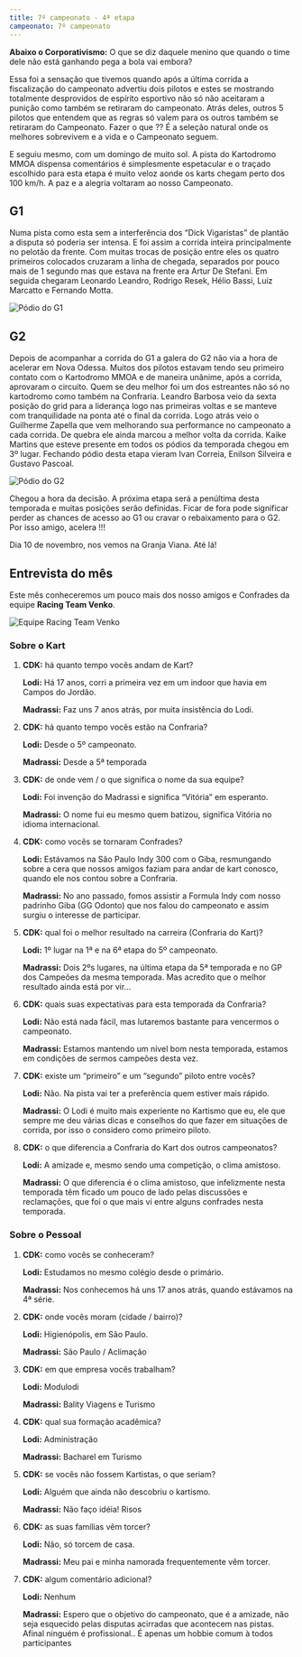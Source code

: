 ```yaml
---
title: 7º campeonato - 4ª etapa
campeonato: 7º campeonato
---
```


**Abaixo o Corporativismo:**
O que se diz daquele menino que quando o time dele não está ganhando pega a bola vai embora?

Essa foi a sensação que tivemos quando após a última corrida  a fiscalização do campeonato advertiu dois pilotos e estes se mostrando totalmente desprovidos de espírito esportivo não só não aceitaram a punição como também se retiraram do campeonato. Atrás  deles, outros 5 pilotos que entendem que as regras só valem para os outros também se retiraram do Campeonato. Fazer o que ?? É a seleção natural onde os melhores sobrevivem e a vida e o Campeonato seguem.

E seguiu mesmo, com um domingo de muito sol. A pista do Kartodromo MMOA dispensa comentários é simplesmente espetacular e o traçado escolhido para esta etapa é muito veloz aonde os karts chegam perto dos 100 km/h. A paz e a alegria voltaram ao nosso Campeonato.

## G1

Numa pista como esta sem a interferência dos “Dick Vigaristas” de plantão a disputa só poderia ser intensa. E foi assim a corrida inteira principalmente no pelotão da frente. Com muitas trocas de posição entre eles os quatro primeiros colocados cruzaram a linha de chegada, separados por pouco mais de 1 segundo mas que estava na frente era Artur De Stefani. Em seguida chegaram Leonardo Leandro, Rodrigo Resek, Hélio Bassi, Luiz Marcatto e Fernando Motta.

![Pódio do G1](/uploads/Podio2013_sem2_prova04_GranjaG1.jpg)

## G2

Depois de acompanhar a corrida do G1 a galera do G2 não via a hora de acelerar em Nova Odessa. Muitos dos pilotos estavam tendo seu primeiro contato com o Kartodromo MMOA e de maneira unânime, após a corrida, aprovaram o circuito.
Quem se deu melhor foi um dos estreantes não só no kartodromo como também na Confraria. Leandro Barbosa veio da sexta posição do grid para a liderança logo nas primeiras voltas e se manteve com tranquilidade na ponta até o final da corrida. Logo atrás veio o Guilherme Zapella que vem melhorando sua performance no campeonato a cada corrida. De quebra ele ainda marcou a melhor volta da corrida. Kaike Martins que esteve presente em todos os pódios da temporada chegou em 3º lugar. Fechando pódio desta etapa vieram Ivan Correia, Enilson Silveira e Gustavo Pascoal.

![Pódio do G2](/uploads/Podio2013_sem2_prova04_GranjaG2.jpg)

Chegou a hora da decisão. A próxima etapa será a penúltima desta temporada e muitas posições serão definidas. Ficar de fora pode significar perder as chances de acesso ao G1 ou cravar o rebaixamento para o G2. Por isso amigo, acelera !!!

Dia 10 de novembro, nos vemos na Granja Viana. Até lá!

## Entrevista do mês

Este mês conheceremos um pouco mais dos nosso amigos e Confrades da equipe **Racing Team Venko**.

![Equipe Racing Team Venko](/uploads/Eq_VENKO_Team_12.jpg)

### Sobre o Kart

1. **CDK:** há quanto tempo vocês andam de Kart?

    **Lodi:** Há 17 anos, corri a primeira vez em um indoor que havia em Campos do Jordão.

    **Madrassi:** Faz uns 7 anos atrás, por muita insistência do Lodi.

1. **CDK:** há quanto tempo vocês estão na Confraria?

    **Lodi:** Desde o 5º campeonato.

    **Madrassi:** Desde a 5ª temporada

1. **CDK:** de onde vem / o que significa o nome da sua equipe?

    **Lodi:** Foi invenção do Madrassi e significa “Vitória” em esperanto.

    **Madrassi:** O nome fui eu mesmo quem batizou, significa Vitória no idioma internacional.

1. **CDK:** como vocês se tornaram Confrades?

    **Lodi:** Estávamos na São Paulo Indy 300 com o Giba, resmungando sobre a cera que nossos amigos faziam para andar de kart conosco, quando ele nos contou sobre a Confraria.

    **Madrassi:** No ano passado, fomos assistir a Formula Indy com nosso padrinho Giba (GG Odonto) que nos falou do campeonato e assim surgiu o interesse de participar.

1. **CDK:** qual foi o melhor resultado na carreira (Confraria do Kart)?

    **Lodi:** 1º lugar na 1ª e na 6ª etapa do 5º campeonato.

    **Madrassi:** Dois 2ºs lugares, na última etapa da 5ª temporada e no GP dos Campeões da mesma temporada. Mas acredito que o melhor resultado ainda está por vir…

1. **CDK:** quais suas expectativas para esta temporada da Confraria?

    **Lodi:** Não está nada fácil, mas lutaremos bastante para vencermos o campeonato.

    **Madrassi:** Estamos mantendo um nível bom nesta temporada, estamos em condições de sermos campeões desta vez.

1. **CDK:** existe um “primeiro” e um “segundo” piloto entre vocês?

    **Lodi:** Não. Na pista vai ter a preferência quem estiver mais rápido.

    **Madrassi:** O Lodi é muito mais experiente no Kartismo que eu, ele que sempre me deu várias dicas e conselhos do que fazer em situações de corrida, por isso o considero como primeiro piloto.

1. **CDK:** o que diferencia a Confraria do Kart dos outros campeonatos?

    **Lodi:** A amizade e, mesmo sendo uma competição, o clima amistoso.

    **Madrassi:** O que diferencia é o clima amistoso, que infelizmente nesta temporada têm ficado um pouco de lado pelas discussões e reclamações, que foi o que mais vi entre alguns confrades nesta temporada.

### Sobre o Pessoal

1. **CDK:** como vocês se conheceram?

    **Lodi:** Estudamos no mesmo colégio desde o primário.

    **Madrassi:** Nos conhecemos há uns 17 anos atrás, quando estávamos na 4ª série.

1. **CDK:** onde vocês moram (cidade / bairro)?

    **Lodi:** Higienópolis, em São Paulo.

    **Madrassi:** São Paulo / Aclimação

1. **CDK:** em que empresa vocês trabalham?

    **Lodi:** Modulodi

    **Madrassi:** Bality Viagens e Turismo

1. **CDK:** qual sua formação acadêmica?

    **Lodi:** Administração

    **Madrassi:** Bacharel em Turismo

1. **CDK:** se vocês não fossem Kartistas, o que seriam?

    **Lodi:** Alguém que ainda não descobriu o kartismo.

    **Madrassi:** Não faço idéia! Risos

1. **CDK:** as suas famílias vêm torcer?

    **Lodi:** Não, só torcem de casa.

    **Madrassi:** Meu pai e minha namorada frequentemente vêm torcer.

1. **CDK:** algum comentário adicional?

    **Lodi:** Nenhum

    **Madrassi:** Espero que o objetivo do campeonato, que é a amizade, não seja esquecido pelas disputas acirradas que acontecem nas pistas. Afinal ninguém é profissional.. É apenas um hobbie comum à todos participantes